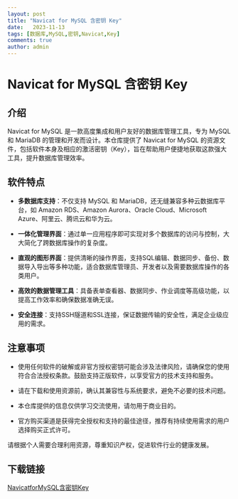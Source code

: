 ```yaml
---
layout: post
title: "Navicat for MySQL 含密钥 Key"
date:   2023-11-13
tags: [数据库,MySQL,密钥,Navicat,Key]
comments: true
author: admin
---
```

# Navicat for MySQL 含密钥 Key

## 介绍

Navicat for MySQL 是一款高度集成和用户友好的数据库管理工具，专为 MySQL 和 MariaDB 的管理和开发而设计。本仓库提供了 Navicat for MySQL 的资源文件，包括软件本身及相应的激活密钥（Key），旨在帮助用户便捷地获取这款强大工具，提升数据库管理效率。

## 软件特点

- **多数据库支持**：不仅支持 MySQL 和 MariaDB，还无缝兼容多种云数据库平台，如 Amazon RDS、Amazon Aurora、Oracle Cloud、Microsoft Azure、阿里云、腾讯云和华为云。
  
- **一体化管理界面**：通过单一应用程序即可实现对多个数据库的访问与控制，大大简化了跨数据库操作的复杂度。

- **直观的图形界面**：提供清晰的操作界面，支持SQL编辑、数据同步、备份、数据导入导出等多种功能，适合数据库管理员、开发者以及需要数据库操作的各类用户。

- **高效的数据管理工具**：具备表单查看器、数据同步、作业调度等高级功能，以提高工作效率和确保数据准确无误。

- **安全连接**：支持SSH隧道和SSL连接，保证数据传输的安全性，满足企业级应用的需求。

## 注意事项

- 使用任何软件的破解或非官方授权密钥可能会涉及法律风险，请确保您的使用符合合法授权条款。鼓励支持正版软件，以享受官方的技术支持和服务。

- 请在下载和使用资源前，确认其兼容性与系统要求，避免不必要的技术问题。

- 本仓库提供的信息仅供学习交流使用，请勿用于商业目的。

- 官方购买渠道是获得完全授权和支持的最佳途径，推荐有持续使用需求的用户选择购买正式许可。

请根据个人需要合理利用资源，尊重知识产权，促进软件行业的健康发展。

## 下载链接

[NavicatforMySQL含密钥Key](https://pan.quark.cn/s/4d59476c7665)